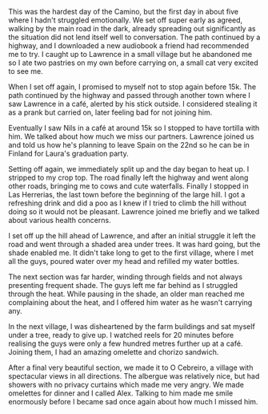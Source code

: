 This was the hardest day of the Camino, but the first day in about five where I hadn't struggled emotionally. We set off super early as agreed, walking by the main road in the dark, already spreading out significantly as the situation did not lend itself well to conversation. The path continued by a highway, and I downloaded a new audiobook a friend had recommended me to try. I caught up to Lawrence in a small village but he abandoned me so I ate two pastries on my own before carrying on, a small cat very excited to see me.

When I set off again, I promised to myself not to stop again before 15k. The path continued by the highway and passed through another town where I saw Lawrence in a café, alerted by his stick outside. I considered stealing it as a prank but carried on, later feeling bad for not joining him.

Eventually I saw Nils in a café at around 15k so I stopped to have tortilla with him. We talked about how much we miss our partners. Lawrence joined us and told us how he's planning to leave Spain on the 22nd so he can be in Finland for Laura's graduation party.

Setting off again, we immediately split up and the day began to heat up. I stripped to my crop top. The road finally left the highway and went along other roads, bringing me to cows and cute waterfalls. Finally I stopped in Las Herrerias, the last town before the beginning of the large hill. I got a refreshing drink and did a poo as I knew if I tried to climb the hill without doing so it would not be pleasant. Lawrence joined me briefly and we talked about various health concerns.

I set off up the hill ahead of Lawrence, and after an initial struggle it left the road and went through a shaded area under trees. It was hard going, but the shade enabled me. It didn't take long to get to the first village, where I met all the guys, poured water over my head and refilled my water bottles.

The next section was far harder, winding through fields and not always presenting frequent shade. The guys left me far behind as I struggled through the heat. While pausing in the shade, an older man reached me complaining about the heat, and I offered him water as he wasn't carrying any.

In the next village, I was disheartened by the farm buildings and sat myself under a tree, ready to give up. I watched reels for 20 minutes before realising the guys were only a few hundred metres further up at a café. Joining them, I had an amazing omelette and chorizo sandwich.

After a final very beautiful section, we made it to O Cebreiro, a village with spectacular views in all directions. The albergue was relatively nice, but had showers with no privacy curtains which made me very angry. We made omelettes for dinner and I called Alex. Talking to him made me smile enormously before I became sad once again about how much I missed him.
